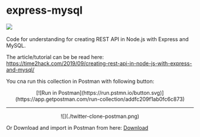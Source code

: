 # express-mysql


![](//res.cloudinary.com/time2hack/image/upload/q_auto:good/creating-rest-api-in-node-js-with-express-and-mysql-social-md.jpg)

Code for understanding for creating REST API in Node.js with Express and MySQL.

The article/tutorial can be be read here: https://time2hack.com/2019/09/creating-rest-api-in-node-js-with-express-and-mysql/

You cna run this collection in Postman with following button:
<center>
[![Run in Postman](https://run.pstmn.io/button.svg)](https://app.getpostman.com/run-collection/addfc209f1ab0fc6c873)
</center>

----

<center>
![](./twitter-clone-postman.png)
</center>

Or Download and import in Postman from here: <a href="./Twitter Clone.postman_collection.json" download>Download</a>